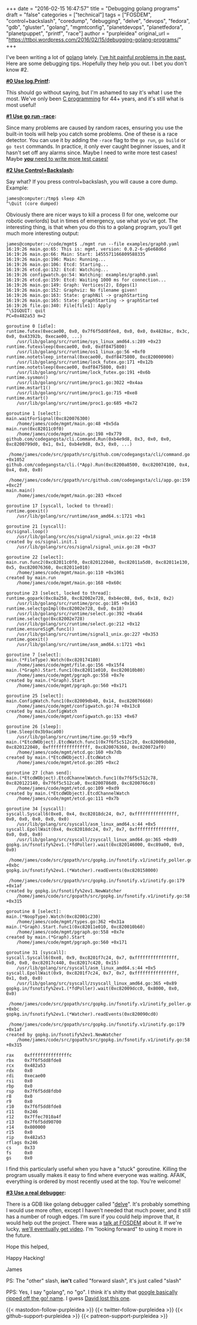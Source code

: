 +++
date = "2016-02-15 16:47:57"
title = "Debugging golang programs"
draft = "false"
categories = ["technical"]
tags = ["FOSDEM", "control+backslash", "coredump", "debugging", "delve", "devops", "fedora", "gdb", "gluster", "golang", "mgmtconfig", "planetdevops", "planetfedora", "planetpuppet", "printf", "race"]
author = "purpleidea"
original_url = "https://ttboj.wordpress.com/2016/02/15/debugging-golang-programs/"
+++

I've been writing a lot of <a href="/blog/2016/01/18/next-generation-configuration-mgmt/">golang</a> lately. <a href="/blog/2015/07/27/golang-parallelism-issues-causing-too-many-open-files-error/">I've hit painful problems in the past.</a> Here are some debugging tips. Hopefully they help you out. I bet you don't know #2.

<strong><span style="text-decoration:underline;">#0 Use log.Printf</span>:</strong>

This should go without saying, but I'm ashamed to say it's what I use the most. We've only been <a href="https://en.wikipedia.org/wiki/C_%28programming_language%29">C programming</a> for 44+ years, and it's still what is most useful!

<strong><span style="text-decoration:underline;">#1 Use go run -race</span>:</strong>

Since many problems are caused by random races, ensuring you use the built-in tools will help you catch some problems. One of these is a race detector. You can use it by adding the <code>-race</code> flag to the <code>go run</code>, <code>go build</code> or <code>go test</code> commands. In practice, it only ever caught beginner issues, and it hasn't set off any alarms since. Maybe I need to write more test cases! Maybe <a href="https://github.com/purpleidea/mgmt/compare?expand=1"><strong><em>you</em></strong> need to write more test cases!</a>

<strong><span style="text-decoration:underline;">#2 Use Control+Backslash</span>:</strong>

Say what? If you press control+backslash, you will cause a core dump. Example:
```
james@computer:/tmp$ sleep 42h
^\Quit (core dumped)
```
Obviously there are nicer ways to kill a process (I for one, welcome our robotic overlords) but in times of emergency, use what you've got. The interesting thing, is that when you do this to a golang program, you'll get much more interesting output:
```
james@computer:~/code/mgmt$ ./mgmt run --file examples/graph0.yaml 
16:19:26 main.go:65: This is: mgmt, version: 0.0.2-6-g6e68d6d
16:19:26 main.go:66: Main: Start: 1455571166809588335
16:19:26 main.go:196: Main: Running...
16:19:26 main.go:106: Etcd: Starting...
16:19:26 etcd.go:132: Etcd: Watching...
16:19:26 configwatch.go:54: Watching: examples/graph0.yaml
16:19:26 etcd.go:159: Etcd: Waiting 1000 ms for connection...
16:19:26 main.go:149: Graph: Vertices(2), Edges(1)
16:19:26 main.go:152: Graphviz: No filename given!
16:19:26 main.go:163: State: graphNil -> graphStarting
16:19:26 main.go:165: State: graphStarting -> graphStarted
16:19:26 file.go:340: File[file1]: Apply
^\SIGQUIT: quit
PC=0x482a53 m=2

goroutine 0 [idle]:
runtime.futex(0xecae00, 0x0, 0x7f6f5dd8fde8, 0x0, 0x0, 0x4828ac, 0x3c, 0x0, 0x43392b, 0xecae00, ...)
    /usr/lib/golang/src/runtime/sys_linux_amd64.s:289 +0x23
runtime.futexsleep(0xecae00, 0x0, 0xdf8475800)
    /usr/lib/golang/src/runtime/os1_linux.go:56 +0xf0
runtime.notetsleep_internal(0xecae00, 0xdf8475800, 0xc820000900)
    /usr/lib/golang/src/runtime/lock_futex.go:171 +0x12b
runtime.notetsleep(0xecae00, 0xdf8475800, 0x0)
    /usr/lib/golang/src/runtime/lock_futex.go:191 +0x6b
runtime.sysmon()
    /usr/lib/golang/src/runtime/proc1.go:3022 +0x4aa
runtime.mstart1()
    /usr/lib/golang/src/runtime/proc1.go:715 +0xe8
runtime.mstart()
    /usr/lib/golang/src/runtime/proc1.go:685 +0x72

goroutine 1 [select]:
main.waitForSignal(0xc820076300)
    /home/james/code/mgmt/main.go:48 +0x5da
main.run(0xc82011c0f0)
    /home/james/code/mgmt/main.go:198 +0x779
github.com/codegangsta/cli.Command.Run(0xb4e9d8, 0x3, 0x0, 0x0, 0xc8200799d0, 0x1, 0x1, 0xb4e9d8, 0x3, 0x0, ...)
    /home/james/code/src/gopath/src/github.com/codegangsta/cli/command.go:127 +0x1052
github.com/codegangsta/cli.(*App).Run(0xc8200a8500, 0xc820074100, 0x4, 0x4, 0x0, 0x0)
    /home/james/code/src/gopath/src/github.com/codegangsta/cli/app.go:159 +0xc2f
main.main()
    /home/james/code/mgmt/main.go:283 +0xced

goroutine 17 [syscall, locked to thread]:
runtime.goexit()
    /usr/lib/golang/src/runtime/asm_amd64.s:1721 +0x1

goroutine 21 [syscall]:
os/signal.loop()
    /usr/lib/golang/src/os/signal/signal_unix.go:22 +0x18
created by os/signal.init.1
    /usr/lib/golang/src/os/signal/signal_unix.go:28 +0x37

goroutine 22 [select]:
main.run.func2(0xc82011c0f0, 0xc820122040, 0xc82011a5d0, 0xc82011e130, 0x5, 0xc820076360, 0xc82011e010)
    /home/james/code/mgmt/main.go:110 +0x1061
created by main.run
    /home/james/code/mgmt/main.go:168 +0x60c

goroutine 23 [select, locked to thread]:
runtime.gopark(0xc8a258, 0xc82002e728, 0xb4ec08, 0x6, 0x18, 0x2)
    /usr/lib/golang/src/runtime/proc.go:185 +0x163
runtime.selectgoImpl(0xc82002e728, 0x0, 0x18)
    /usr/lib/golang/src/runtime/select.go:392 +0xa64
runtime.selectgo(0xc82002e728)
    /usr/lib/golang/src/runtime/select.go:212 +0x12
runtime.ensureSigM.func1()
    /usr/lib/golang/src/runtime/signal1_unix.go:227 +0x353
runtime.goexit()
    /usr/lib/golang/src/runtime/asm_amd64.s:1721 +0x1

goroutine 7 [select]:
main.(*FileType).Watch(0xc820174180)
    /home/james/code/mgmt/file.go:156 +0x15f4
main.(*Graph).Start.func1(0xc82011e010, 0xc820010b80)
    /home/james/code/mgmt/pgraph.go:558 +0x7e
created by main.(*Graph).Start
    /home/james/code/mgmt/pgraph.go:560 +0x171

goroutine 25 [select]:
main.ConfigWatch.func1(0xc82009db40, 0x14, 0xc820076660)
    /home/james/code/mgmt/configwatch.go:74 +0x13c8
created by main.ConfigWatch
    /home/james/code/mgmt/configwatch.go:153 +0x67

goroutine 26 [sleep]:
time.Sleep(0x3b9aca00)
    /usr/lib/golang/src/runtime/time.go:59 +0xf9
main.(*EtcdWObject).EtcdWatch.func1(0x7f6f5c512c20, 0xc82009db80, 0xc820122040, 0xffffffffffffffff, 0xc820076360, 0xc820072af0)
    /home/james/code/mgmt/etcd.go:160 +0x7db
created by main.(*EtcdWObject).EtcdWatch
    /home/james/code/mgmt/etcd.go:205 +0xc2

goroutine 27 [chan send]:
main.(*EtcdWObject).EtcdChannelWatch.func1(0x7f6f5c512c78, 0xc820122140, 0x7f6f5c512ca0, 0xc8200786d0, 0xc8200766c0)
    /home/james/code/mgmt/etcd.go:109 +0xd9
created by main.(*EtcdWObject).EtcdChannelWatch
    /home/james/code/mgmt/etcd.go:111 +0x7b

goroutine 34 [syscall]:
syscall.Syscall6(0xe8, 0x4, 0xc82018dc24, 0x7, 0xffffffffffffffff, 0x0, 0x0, 0x0, 0x0, 0x0)
    /usr/lib/golang/src/syscall/asm_linux_amd64.s:44 +0x5
syscall.EpollWait(0x4, 0xc82018dc24, 0x7, 0x7, 0xffffffffffffffff, 0x0, 0x0, 0x0)
    /usr/lib/golang/src/syscall/zsyscall_linux_amd64.go:365 +0x89
gopkg.in/fsnotify%2ev1.(*fdPoller).wait(0xc820146000, 0xc89a00, 0x0, 0x0)
    /home/james/code/src/gopath/src/gopkg.in/fsnotify.v1/inotify_poller.go:85 +0xbc
gopkg.in/fsnotify%2ev1.(*Watcher).readEvents(0xc820158000)
    /home/james/code/src/gopath/src/gopkg.in/fsnotify.v1/inotify.go:179 +0x1af
created by gopkg.in/fsnotify%2ev1.NewWatcher
    /home/james/code/src/gopath/src/gopkg.in/fsnotify.v1/inotify.go:58 +0x315

goroutine 8 [select]:
main.(*NoopType).Watch(0xc82001c230)
    /home/james/code/mgmt/types.go:362 +0x31a
main.(*Graph).Start.func1(0xc82011e010, 0xc820010b60)
    /home/james/code/mgmt/pgraph.go:558 +0x7e
created by main.(*Graph).Start
    /home/james/code/mgmt/pgraph.go:560 +0x171

goroutine 31 [syscall]:
syscall.Syscall6(0xe8, 0x9, 0xc8201f7c24, 0x7, 0xffffffffffffffff, 0x0, 0x0, 0xc82017c440, 0xc82017c420, 0x15)
    /usr/lib/golang/src/syscall/asm_linux_amd64.s:44 +0x5
syscall.EpollWait(0x9, 0xc8201f7c24, 0x7, 0x7, 0xffffffffffffffff, 0x1, 0x0, 0x0)
    /usr/lib/golang/src/syscall/zsyscall_linux_amd64.go:365 +0x89
gopkg.in/fsnotify%2ev1.(*fdPoller).wait(0xc82009dcc0, 0x8000, 0x0, 0x0)
    /home/james/code/src/gopath/src/gopkg.in/fsnotify.v1/inotify_poller.go:85 +0xbc
gopkg.in/fsnotify%2ev1.(*Watcher).readEvents(0xc820090cd0)
    /home/james/code/src/gopath/src/gopkg.in/fsnotify.v1/inotify.go:179 +0x1af
created by gopkg.in/fsnotify%2ev1.NewWatcher
    /home/james/code/src/gopath/src/gopkg.in/fsnotify.v1/inotify.go:58 +0x315

rax    0xfffffffffffffffc
rbx    0x7f6f5dd8fde8
rcx    0x482a53
rdx    0x0
rdi    0xecae00
rsi    0x0
rbp    0x0
rsp    0x7f6f5dd8fdb0
r8     0x0
r9     0x0
r10    0x7f6f5dd8fde8
r11    0x246
r12    0x7ffec7010a4f
r13    0x7f6f5dd90700
r14    0x800000
r15    0x0
rip    0x482a53
rflags 0x246
cs     0x33
fs     0x0
gs     0x0
```
I find this particularly useful when you have a "stuck" goroutine. Killing the program usually makes it easy to find where everyone was waiting. AFAIK, everything is ordered by most recently used at the top. You're welcome!

<strong><span style="text-decoration:underline;">#3 Use a real debugger</span>:</strong>

There is a GDB like golang debugger called "<a href="https://github.com/derekparker/delve">delve</a>". It's probably something I would use more often, except I haven't needed that much power, and it still has a number of rough edges. I'm sure if you could help improve that, it would help out the project. There was a <a href="https://fosdem.org/2016/schedule/event/delve/">talk at FOSDEM</a> about it. If we're lucky, <a href="https://video.fosdem.org/2016/h1302/">we'll eventually get video</a>. I'm "looking forward" to using it more in the future.

Hope this helped,

Happy Hacking!

James

PS: The "other" slash, <strong>isn't</strong> called "forward slash", it's just called "slash"

PPS: Yes, I say "golang", no "go". I think it's shitty that <a href="https://en.wikipedia.org/wiki/Go!_%28programming_language%29#Conflict_with_Google">google basically ripped off the go! name</a>. I guess <a href="https://github.com/golang/go/issues/9">David lost this one</a>.

{{< mastodon-follow-purpleidea >}}
{{< twitter-follow-purpleidea >}}
{{< github-support-purpleidea >}}
{{< patreon-support-purpleidea >}}
